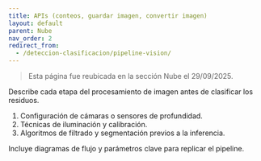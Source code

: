 ```yaml
---
title: APIs (conteos, guardar imagen, convertir imagen)
layout: default
parent: Nube
nav_order: 2
redirect_from:
  - /deteccion-clasificacion/pipeline-vision/
---
```


> Esta página fue reubicada en la sección Nube el 29/09/2025.

Describe cada etapa del procesamiento de imagen antes de clasificar los residuos.

1. Configuración de cámaras o sensores de profundidad.
2. Técnicas de iluminación y calibración.
3. Algoritmos de filtrado y segmentación previos a la inferencia.

Incluye diagramas de flujo y parámetros clave para replicar el pipeline.
